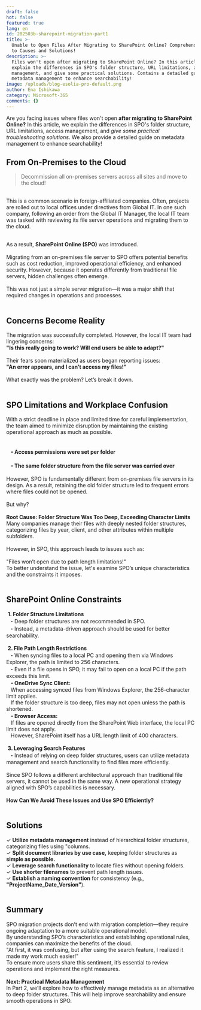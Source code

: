 ```yaml
---
draft: false
hot: false
featured: true
lang: en
id: 202503b-sharepoint-migration-part1
title: >-
  Unable to Open Files After Migrating to SharePoint Online? Comprehensive Guide
  to Causes and Solutions!
description: >-
  Files won't open after migrating to SharePoint Online? In this article, we
  explain the differences in SPO's folder structure, URL limitations, access
  management, and give some practical solutions. Contains a detailed guide on
  metadata management to enhance searchability! 
image: /uploads/blog-esolia-pro-default.png
author: Ena Ishikawa
category: Microsoft-365
comments: {}
---
```

Are you facing issues where files won't open **after migrating to SharePoint Online?** In this article, we explain the differences in SPO's folder structure, URL limitations, access management, and _give some practical troubleshooting solutions_. We also provide a detailed guide on metadata management to enhance searchability!

<!--more-->

## From On-Premises to the Cloud 

> Decommission all on-premises servers across all sites and move to the cloud!

<br>
This is a common scenario in foreign-affiliated companies. Often, projects are rolled out to local offices under directives from Global IT. In one such company, following an order from the Global IT Manager, the local IT team was tasked with reviewing its file server operations and migrating them to the cloud.<br>
<br>

As a result, **SharePoint Online (SPO)** was introduced.<br>
<br>
Migrating from an on-premises file server to SPO offers potential benefits such as cost reduction, improved operational efficiency, and enhanced security. However, because it operates differently from traditional file servers, hidden challenges often emerge.<br> 
<br>
This was not just a simple server migration—it was a major shift that required changes in operations and processes.<br>
<br>
## Concerns Become Reality
The migration was successfully completed. However, the local IT team had lingering concerns:<br> 
**"Is this really going to work? Will end users be able to adapt?"** <br>
<br>
Their fears soon materialized as users began reporting issues:<br> 
**"An error appears, and I can’t access my files!"**<br> 
<br>
What exactly was the problem? Let’s break it down.<br> 
<br>
## SPO Limitations and Workplace Confusion 
With a strict deadline in place and limited time for careful implementation, the team aimed to minimize disruption by maintaining the existing operational approach as much as possible.<br>  
<br> 
&nbsp;&nbsp;**・Access permissions were set per folder**<br>  
&nbsp;&nbsp;**・The same folder structure from the file server was carried over**<br>  
However, SPO is fundamentally different from on-premises file servers in its design. As a result, retaining the old folder structure led to frequent errors where files could not be opened.<br> 
<br>
But why?<br>
<br>
**Root Cause: Folder Structure Was Too Deep, Exceeding Character Limits**
Many companies manage their files with deeply nested folder structures, categorizing files by year, client, and other attributes within multiple subfolders.<br>  
However, in SPO, this approach leads to issues such as:<br>  
"Files won’t open due to path length limitations!" <br> 
To better understand the issue, let's examine SPO’s unique characteristics and the constraints it imposes. <br> 
<br> 
## SharePoint Online Constraints 
&nbsp;**1. Folder Structure Limitations**<br> 
&nbsp;&nbsp;・Deep folder structures are not recommended in SPO.<br> 
&nbsp;&nbsp;・Instead, a metadata-driven approach should be used for better searchability.<br>
<br>
&nbsp;**2. File Path Length Restrictions**<br> 
&nbsp;&nbsp;・When syncing files to a local PC and opening them via Windows Explorer, the path is limited to 256 characters.<br> 
&nbsp;&nbsp;・Even if a file opens in SPO, it may fail to open on a local PC if the path exceeds this limit.<br> 
&nbsp;&nbsp;**・OneDrive Sync Client:** <br> 
&nbsp;&nbsp;&nbsp;When accessing synced files from Windows Explorer, the 256-character limit applies. <br>
&nbsp;&nbsp;&nbsp;If the folder structure is too deep, files may not open unless the path is shortened.<br>
&nbsp;&nbsp;**・Browser Access:** <br> 
&nbsp;&nbsp;&nbsp;If files are opened directly from the SharePoint Web interface, the local PC limit does not apply.<br> 
&nbsp;&nbsp;&nbsp;However, SharePoint itself has a URL length limit of 400 characters. <br>
<br>
&nbsp;**3. Leveraging Search Features**<br> 
&nbsp;&nbsp;・Instead of relying on deep folder structures, users can utilize metadata management and search functionality to find files more efficiently.<br> 
<br> 
Since SPO follows a different architectural approach than traditional file servers, it cannot be used in the same way. A new operational strategy aligned with SPO’s capabilities is necessary.<br> 
<br>
**How Can We Avoid These Issues and Use SPO Efficiently?**<br>
<br>
## Solutions

&#10003; **Utilize metadata management** instead of hierarchical folder structures, categorizing files using "columns.<br>
&#10003; **Split document libraries by use case,** keeping folder structures as **simple as possible.**<br>
&#10003; **Leverage search functionality** to locate files without opening folders.<br>
&#10003; **Use shorter filenames** to prevent path length issues.<br>
&#10003; **Establish a naming convention** for consistency (e.g., **"ProjectName_Date_Version"**).<br>
<br>
## Summary 
SPO migration projects don’t end with migration completion—they require ongoing adaptation to a more suitable operational model. <br>
By understanding SPO’s characteristics and establishing operational rules, companies can maximize the benefits of the cloud. <br>
"At first, it was confusing, but after using the search feature, I realized it made my work much easier!" <br>
To ensure more users share this sentiment, it’s essential to review operations and implement the right measures. <br>
<br>
**Next: Practical Metadata Management**<br>
In Part 2, we’ll explore how to effectively manage metadata as an alternative to deep folder structures. This will help improve searchability and ensure smooth operations in SPO.<br>
<br>
